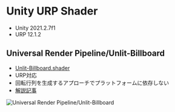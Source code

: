 # Unity URP Shader

- Unity 2021.2.7f1
- URP 12.1.2

## Universal Render Pipeline/Unlit-Billboard

- [Unlit-Billboard.shader](Assets/Experiments/Billboard/Shaders/Unlit-Billboard.shader)
- URP対応
- 回転行列を生成するアプローチでプラットフォームに依存しない
- [解説記事](https://gam0022.net/blog/2021/12/23/unity-y-axis-billboard-shader/)

![Universal Render Pipeline/Unlit-Billboard](Images/Unity-URP-Billboard-trim.gif)